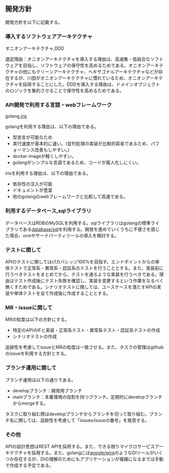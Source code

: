 ## 開発方針
開発方針を以下に記載する。  

### 導入するソフトウェアアーキテクチャ
オニオンアーキテクチャ,DDD

選定理由：オニオンアーキテクチャを導入する理由は、高凝集・低結合なソフトウェアを目指し、ソフトウェアの保守性を高めるためである。オニオンアーキテクチャの他にもクリーンアーキテクチャ、ヘキサゴナルアーキテクチャなどが存在するが、川田がオニオンアーキテクチャに慣れているため、オニオンアーキテクチャを採用することにした。DDDを導入する理由は、ドメインオブジェクトのロジックを集約させることで保守性を高めるためである。

### API開発で利用する言語・webフレームワーク
golang,[iris](https://github.com/kataras/iris)  

golangを利用する理由は、以下の理由である。
* 型宣言が可能なため
* 実行速度が基本的に速い。(並列処理の実装が比較的容易であるため、パフォーマンス改善もしやすい。)
* docker imageが軽くしやすい。
* golangがシンプルな言語であるため、コードが属人化しにくい。  
  
irisを利用する理由は、以下の理由である。
* 依存性の注入が可能
* ドキュメントが豊富
* 他のgolangのwebフレームワークと比較して高速である。

### 利用するデータベース,sqlライブラリ
データベースはRDBのMySQLを利用する。sqlライブラリはgolangの標準ライブラリである[database/sql](https://pkg.go.dev/database/sql)を利用する。開発を進めていくうちに不便さを感じた場合、ormやサードパーティツールの導入を検討する。

### テストに関して
APIのテストに関してはc1カバレッジ100%を目指す。エンドポイントからの単体テストで正常系・異常系・認証系のテストを行うこととする。また、実装前に行うべきテストをまとめてから、テストを通るような実装を行うべきである。理由はテスト作成後にテスト失敗を確認し、実装を変更するという作業をなるべく無くすためである。シナリオテストに関しては、ユースケースを満たすAPIの実装や単体テストを全て作成後に作成することとする。

### MR・issueに関して
MRの粒度は以下の方針にする。
* 特定のAPIのIFと実装・正常系テスト・異常系テスト・認証系テストの作成
* シナリオテストの作成

追跡性を考慮してissueとMRの粒度は一致させる。また、タスクの管理はgithubのissueを利用する方針とする。

### ブランチ運用に関して
ブランチ運用は以下の通りである。
* developブランチ：開発用ブランチ
* mainブランチ：本番環境の役割を持つブランチ。定期的にdevelopブランチからmergeする。

タスクに取り組む際はdevelopブランチからブランチを切って取り組む。ブランチ名に関しては、追跡性を考慮して「issues/issueの番号」を推奨する。

### その他
APIの設計思想はREST APIを採用する。また、できる限りマイクロサービスアーキテクチャを採用する。また、golangには[google/wire](https://github.com/google/wire)のようなDIツールがいくつか存在するが、DIの理解のためにもアプリケーションが複雑になるまでは手動で作成する予定である。
